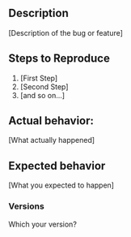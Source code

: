 ## Description

[Description of the bug or feature]

## Steps to Reproduce

1. [First Step]
2. [Second Step]
3. [and so on...]

## Actual behavior:

[What actually happened]

## Expected behavior

[What you expected to happen]

### Versions

Which your version?